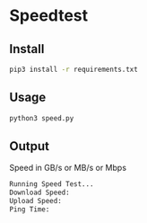 # Speedtest

## Install

```bash
pip3 install -r requirements.txt
```

## Usage

```bash
python3 speed.py
```

## Output
Speed in GB/s or MB/s or Mbps

```bash
Running Speed Test...
Download Speed: 
Upload Speed: 
Ping Time: 
```
